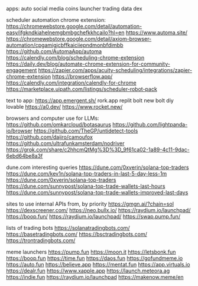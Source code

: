 apps:
auto social media
coins launcher
trading data
dex

scheduler automation chrome extension: 
https://chromewebstore.google.com/detail/automation-easy/jfgkndkiahelnemgbmbgchefkkhcailo?hl=en
https://www.automa.site/
https://chromewebstore.google.com/detail/axiom-browser-automation/cpgamigjcbffkaiciiepndmonbfdimbb
https://github.com/AutomaApp/automa
https://calendly.com/blog/scheduling-chrome-extension
https://daily.dev/blog/automate-chrome-extension-for-community-engagement
https://zapier.com/apps/acuity-scheduling/integrations/zapier-chrome-extension
https://browserflow.app/
https://calendly.com/integration/calendly-for-chrome
https://marketplace.uipath.com/listings/scheduler-robot-pack

text to app:
https://app.emergent.sh/
rork.app
replit
bolt new
bolt diy
lovable
https://a0.dev/
https://www.rocket.new/

browsers and computer use for LLMs:
https://github.com/omkarcloud/botasaurus
https://github.com/lightpanda-io/browser
https://github.com/TheGP/untidetect-tools
https://github.com/daijro/camoufox
https://github.com/ultrafunkamsterdam/nodriver
https://grok.com/share/c2hhcmQtMg%3D%3D_9f61ca02-1a89-4c11-9dac-6ebd64be8a3f


dune.com interesting queries
https://dune.com/0xverin/solana-top-traders
https://dune.com/kev1n/solana-top-traders-in-last-5-day-less-1m
https://dune.com/0xverin/solana-top-traders
https://dune.com/sunnypost/solana-top-trade-wallets-last-hours
https://dune.com/sunnypost/solana-top-trade-wallets-improved-last-days


sites to use internal APIs from, by priority
https://gmgn.ai/?chain=sol
https://dexscreener.com/
https://neo.bullx.io/
https://raydium.io/launchpad/
https://boop.fun/
https://raydium.io/launchpad/
https://swap.pump.fun/

lists of trading bots
https://solanatradingbots.com/
https://basetradingbots.com/
https://bsctradingbots.com/
https://trontradingbots.com/

meme launchers
https://pump.fun
https://moon.it
https://letsbonk.fun
https://boop.fun
https://time.fun
https://daos.fun
https://gofundmeme.io
https://auto.fun
https://believe.app
https://mentat.fun
https://app.virtuals.io
https://dealr.fun
https://www.xapple.app
https://launch.meteora.ag
https://indie.fun
https://raydium.io/launchpad
https://makenow.meme/en